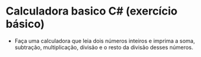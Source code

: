 # Calculadora basico C# (exercício básico)
* Faça uma calculadora que leia dois números inteiros e imprima a soma, subtração, multiplicação, divisão e o resto da divisão desses números.
 
